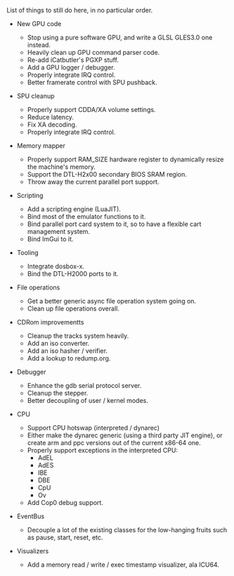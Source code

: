 List of things to still do here, in no particular order.

- New GPU code
  - Stop using a pure software GPU, and write a GLSL GLES3.0 one instead.
  - Heavily clean up GPU command parser code.
  - Re-add iCatbutler's PGXP stuff.
  - Add a GPU logger / debugger.
  - Properly integrate IRQ control.
  - Better framerate control with SPU pushback.

- SPU cleanup
  - Properly support CDDA/XA volume settings.
  - Reduce latency.
  - Fix XA decoding.
  - Properly integrate IRQ control.

- Memory mapper
  - Properly support RAM_SIZE hardware register to dynamically resize the machine's memory.
  - Support the DTL-H2x00 secondary BIOS SRAM region.
  - Throw away the current parallel port support.

- Scripting
  - Add a scripting engine (LuaJIT).
  - Bind most of the emulator functions to it.
  - Bind parallel port card system to it, so to have a flexible cart management system.
  - Bind ImGui to it.

- Tooling
  - Integrate dosbox-x.
  - Bind the DTL-H2000 ports to it.

- File operations
  - Get a better generic async file operation system going on.
  - Clean up file operations overall.

- CDRom improvementts
  - Cleanup the tracks system heavily.
  - Add an iso converter.
  - Add an iso hasher / verifier.
  - Add a lookup to redump.org.

- Debugger
  - Enhance the gdb serial protocol server.
  - Cleanup the stepper.
  - Better decoupling of user / kernel modes.

- CPU
  - Support CPU hotswap (interpreted / dynarec)
  - Either make the dynarec generic (using a third party JIT engine), or create arm and ppc versions out of the current x86-64 one.
  - Properly support exceptions in the interpreted CPU:
    - AdEL
    - AdES
    - IBE
    - DBE
    - CpU
    - Ov
   - Add Cop0 debug support.
 
- EventBus
  - Decouple a lot of the existing classes for the low-hanging fruits such as pause, start, reset, etc.

- Visualizers
  - Add a memory read / write / exec timestamp visualizer, ala ICU64.
